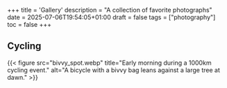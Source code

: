 +++
title = 'Gallery'
description = "A collection of favorite photographs"
date = 2025-07-06T19:54:05+01:00
draft = false
tags = ["photography"]
toc = false
+++

## Cycling

{{< figure src="bivvy_spot.webp" title="Early morning during a 1000km cycling event." alt="A bicycle with a bivvy bag leans against a large tree at dawn." >}}
